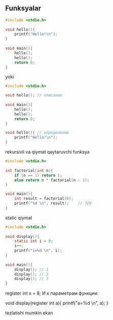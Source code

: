 ## Funksyalar

```c
#include <stdio.h>
 
void hello(){
    printf("Hello!\n");
}
 
void main(){   
    hello();
    hello();
    return 0;
}
```

yoki

```c
#include <stdio.h>

void hello(); // описание
 
void main(){
    hello();
    hello();
    return 0;
}

void hello(){ // определение
    printf("Hello!\n");
}
```

rekursivli va qiymat qaytaruvchi funksya

```c
#include <stdio.h>
 
int factorial(int n){
    if (n == 1) return 1;
    else return n * factorial(n - 1);
}

void main(){
    int result = factorial(6);
    printf("%d \n", result);    // 720
}
```

static qiymat

```c
#include <stdio.h>
 
void display(){
    static int i = 0;
    i++;
    printf("i=%d \n", i);
}
 
void main(){
    display(); // 1
    display(); // 2
    display(); // 3
}
```

register int x = 8;
И к параметрам функции:

void display(register int a){
    printf("a=%d \n", a);
}

tezlatishi mumkin ekan

